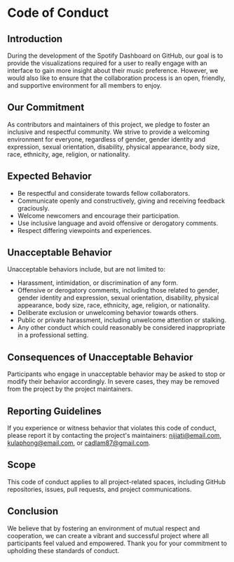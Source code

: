 # Code of Conduct 

## Introduction  

During the development of the Spotify Dashboard on GitHub, our goal is to provide the visualizations required for a user to really engage with an interface to gain more insight about their music preference. However, we would also like to ensure that the collaboration process is an open, friendly, and supportive environment for all members to enjoy.

## Our Commitment  
As contributors and maintainers of this project, we pledge to foster an inclusive and respectful community. We strive to provide a welcoming environment for everyone, regardless of gender, gender identity and expression, sexual orientation, disability, physical appearance, body size, race, ethnicity, age, religion, or nationality.

## Expected Behavior  
- Be respectful and considerate towards fellow collaborators.  
- Communicate openly and constructively, giving and receiving feedback graciously.  
- Welcome newcomers and encourage their participation.  
- Use inclusive language and avoid offensive or derogatory comments.  
- Respect differing viewpoints and experiences.  

## Unacceptable Behavior  
Unacceptable behaviors include, but are not limited to:  
- Harassment, intimidation, or discrimination of any form.  
- Offensive or derogatory comments, including those related to gender, gender identity and expression, sexual orientation, disability, physical appearance, body size, race, ethnicity, age, religion, or nationality.  
- Deliberate exclusion or unwelcoming behavior towards others.  
- Public or private harassment, including unwelcome attention or stalking.  
- Any other conduct which could reasonably be considered inappropriate in a professional setting.  

## Consequences of Unacceptable Behavior  
Participants who engage in unacceptable behavior may be asked to stop or modify their behavior accordingly. In severe cases, they may be removed from the project by the project maintainers.  

## Reporting Guidelines  
If you experience or witness behavior that violates this code of conduct, please report it by contacting the project's maintainers: nijiati@email.com, kulaphong@email.com, or cadlam87@gmail.com.  

## Scope  
This code of conduct applies to all project-related spaces, including GitHub repositories, issues, pull requests, and project communications.  

## Conclusion  
We believe that by fostering an environment of mutual respect and cooperation, we can create a vibrant and successful project where all participants feel valued and empowered. Thank you for your commitment to upholding these standards of conduct.  
